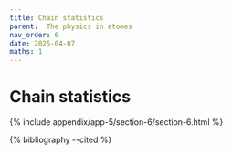 ```yaml
---
title: Chain statistics
parent:  The physics in atomes
nav_order: 6
date: 2025-04-07
maths: 1
---
```


# Chain statistics

{% include appendix/app-5/section-6/section-6.html %}

{% bibliography --cited %}
